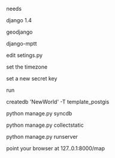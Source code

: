 needs

django 1.4

geodjango

django-mptt


edit setings.py 

set the timezone

set a new secret key


run

createdb 'NewWorld' -T template_postgis

python manage.py syncdb

python manage.py collectstatic

python manage.py runserver

point your browser at 127..0.1:8000/map
